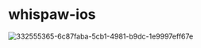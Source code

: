 # whispaw-ios
![332555365-6c87faba-5cb1-4981-b9dc-1e9997eff67e](https://github.com/ebowwa/whispaw-ios/assets/81942069/36b1dd37-4a9d-4cf1-a553-863708a3ab7b)
